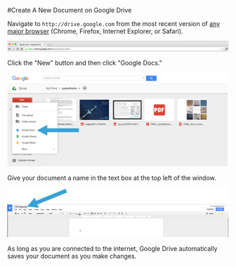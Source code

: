 #Create A New Document on Google Drive

Navigate to `http://drive.google.com` from the most recent version of [any major browser](https://support.google.com/docs/answer/2375082?co=GENIE.Platform%3DDesktop&hl=en) (Chrome, Firefox, Internet Explorer, or Safari).

![Browser](https://github.com/ericzrinsky/exercises/blob/master/i1.png)

Click the "New" button and then click "Google Docs."

![New](https://github.com/ericzrinsky/exercises/blob/master/i2.png)

Give your document a name in the text box at the top left of the window.

![Doc Name](https://github.com/ericzrinsky/exercises/blob/master/i3.png)

As long as you are connected to the internet, Google Drive automatically saves your document as you make changes.
